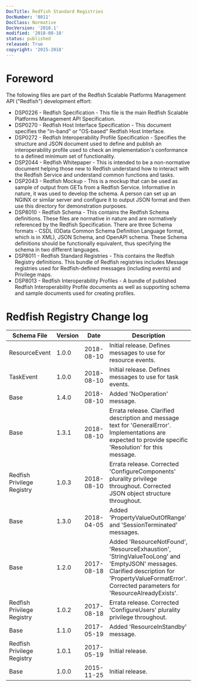 ```yaml
---
DocTitle: Redfish Standard Registries
DocNumber: '8011'
DocClass: Normative
DocVersion: '2018.1'
modified: '2018-08-10'
status: published
released: True
copyright: '2015-2018'
---
```

# Foreword

The following files are part of the Redfish Scalable Platforms Management API ("Redfish") development effort:

* DSP0226 - Redfish Specification - This file is the main Redfish Scalable Platforms Management API Specification.
* DSP0270 - Redfish Host Interface Specification - This document specifies the "in-band" or "OS-based" Redfish Host Interface. 
* DSP0272 - Redfish Interoperability Profile Specification - Specifies the structure and JSON document used to define and publish an interoperability profile used to check an implementation's conformance to a defined minimum set of functionality.
* DSP2044 - Redfish Whitepaper - This is intended to be a non-normative document helping those new to Redfish understand how to interact with the Redfish Service and understand common functions and tasks.
* DSP2043 - Redfish Mockup - This is a mockup that can be used as sample of output from GETs from a Redfish Service.  Informative in nature, it was used to develop the schema.  A person can set up an NGINX or similar server and configure it to output JSON format and then use this directory for demonstration purposes.
* DSP8010 - Redfish Schema - This contains the Redfish Schema definitions.  These files are normative in nature and are normatively referenced by the Redfish Specification.  There are three Schema formats - CSDL (OData Common Schema Definition Language format, which is in XML), JSON Schema, and OpenAPI schema.  These Schema definitions should be functionally equivalent, thus specifying the schema in two different languages.
* DSP8011 - Redfish Standard Registries - This contains the Redfish Registry definitions.  This bundle of Redfish registries includes Message registries used for Redfish-defined messages (including events) and Privilege maps.
* DSP8013 - Redfish Interoperability Profiles - A bundle of published Redfish Interoperability Profile documents as well as supporting schema and sample documents used for creating profiles.


# Redfish Registry Change log

| Schema File | Version | Date      | Description     |
| ---         | ---     | ---       | ---             |
| ResourceEvent | 1.0.0 | 2018-08-10 | Initial release.  Defines messages to use for resource events. |
| TaskEvent | 1.0.0 | 2018-08-10 | Initial release.  Defines messages to use for task events. |
| Base | 1.4.0 | 2018-08-10 | Added 'NoOperation' message. |
| Base | 1.3.1 | 2018-08-10 | Errata release.  Clarified description and message text for 'GeneralError'. Implementations are expected to provide specific 'Resolution' for this message. |
| Redfish Privilege Registry | 1.0.3 | 2018-08-10 | Errata release.  Corrected 'ConfigureComponents' plurality privilege throughout. Corrected JSON object structure throughout.  |
| Base | 1.3.0 | 2018-04-05 | Added 'PropertyValueOutOfRange' and 'SessionTerminated' messages. |
| Base | 1.2.0 | 2017-08-18 | Added 'ResourceNotFound', 'ResourceExhaustion', 'StringValueTooLong' and 'EmptyJSON' messages. Clarified description for 'PropertyValueFormatError'.  Corrected parameters for 'ResourceAlreadyExists'. |
| Redfish Privilege Registry | 1.0.2 | 2017-08-18 | Errata release.  Corrected 'ConfigureUsers' plurality privilege throughout. |
| Base | 1.1.0 | 2017-05-19 | Added 'ResourceInStandby' message. |
| Redfish Privilege Registry | 1.0.1 | 2017-05-19 | Initial release. |
| Base | 1.0.0 | 2015-11-25 | Initial release. |
